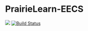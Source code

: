 # PrairieLearn-EECS
<a href="https://codeclimate.com/github/fshamji/PrairieLearn-EECS/maintainability"><img src="https://api.codeclimate.com/v1/badges/e2a1dec37bfa6669337a/maintainability" /></a>
[![Build Status](https://travis-ci.org/fshamji/PrairieLearn-EECS.svg?branch=main
)](https://travis-ci.org/fshamji/PrairieLearn-EECS)
